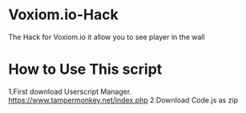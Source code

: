 # Voxiom.io-Hack
The Hack for Voxiom.io it allow you to see player in the wall
# How to Use This script
1.First download Userscript Manager.   https://www.tampermonkey.net/index.php
2.Download Code.js as zip
